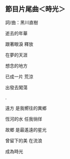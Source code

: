 ---
---
## 節目片尾曲＜時光＞

詞/曲：黑川直樹

逝去的年華

跟著眼淚 釋放

在夢的天涯

想念的地方

已成一片 荒涼

出發去闖蕩

.

遠方 是我嚮往的異鄉

恆河的水 任我徜徉

故鄉 是最遙遠的星光

曾留下的美 在流浪

成為時光
